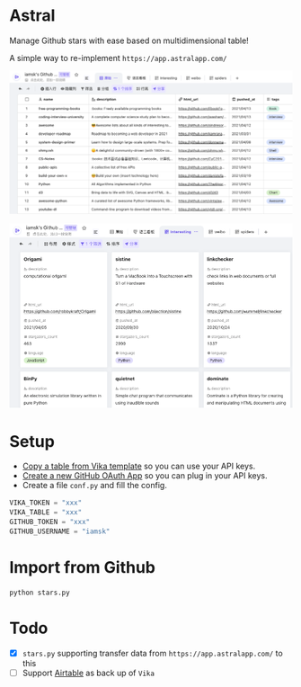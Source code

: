 # Astral

Manage Github stars with ease based on multidimensional table!

A simple way to re-implement `https://app.astralapp.com/`

![raw data](./1.png)

![filter data](./2.png)

# Setup

- [Copy a table from Vika template](https://vika.cn/share/shrauFMzaw7EqxXkinmwg) so you can use your API keys.
- [Create a new GitHub OAuth App](https://developer.github.com/apps/building-oauth-apps/creating-an-oauth-app/) so you can plug in your API keys.
- Create a file `conf.py` and fill the config.

```python
VIKA_TOKEN = "xxx"
VIKA_TABLE = "xxx"
GITHUB_TOKEN = "xxx"
GITHUB_USERNAME = "iamsk"
```

# Import from Github

```shell script
python stars.py
```

# Todo

- [x] `stars.py` supporting transfer data from `https://app.astralapp.com/` to this
- [ ] Support [Airtable](https://airtable.com/) as back up of `Vika`
